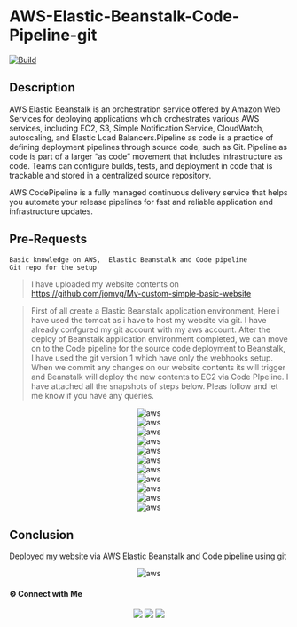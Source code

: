 # AWS-Elastic-Beanstalk-Code-Pipeline-git

[![Build](https://travis-ci.org/joemccann/dillinger.svg?branch=master)](https://travis-ci.org/joemccann/dillinger)

## Description

AWS Elastic Beanstalk is an orchestration service offered by Amazon Web Services for deploying applications which orchestrates various AWS services, including EC2, S3, Simple Notification Service, CloudWatch, autoscaling, and Elastic Load Balancers.Pipeline as code is a practice of defining deployment pipelines through source code, such as Git. Pipeline as code is part of a larger “as code” movement that includes infrastructure as code. Teams can configure builds, tests, and deployment in code that is trackable and stored in a centralized source repository.

AWS CodePipeline is a fully managed continuous delivery service that helps you automate your release pipelines for fast and reliable application and infrastructure updates.

## Pre-Requests
```
Basic knowledge on AWS,  Elastic Beanstalk and Code pipeline
Git repo for the setup
```
> I have uploaded my website contents on https://github.com/jomyg/My-custom-simple-basic-website

> First of all create a Elastic Beanstalk application environment, Here i have used the tomcat as i have to host my website via git. I have already confgured my git account with my aws account.
> After the deploy of Beanstalk application environment completed, we can move on to the Code pipeline for the source code deployment to Beanstalk, I have used the git version 1 which have only the webhooks setup. When we commit any changes on our website contents its will trigger and Beanstalk will deploy the new contents to EC2 via Code PIpeline. I have attached all the snapshots of steps below. Pleas follow and let me know if you have any queries. 


<center><img alt="aws" src="1-beanstalk.png"> </img></center>
<center><img alt="aws" src="creationinprogress-02.png"> </img></center>
<center><img alt="aws" src="creationcompleted-03.png"> </img></center>
<center><img alt="aws" src="4-pipeline-creation.png"> </img></center>
<center><img alt="aws" src="6-deploying.png"> </img></center>
<center><img alt="aws" src="7-creation.png"> </img></center>
<center><img alt="aws" src="10-site.png"> </img></center>
<center><img alt="aws" src="11-secondcommitdoneongit.png"> </img></center>
<center><img alt="aws" src="12.png"> </img></center>
<center><img alt="aws" src="13-changes-triggers.png"> </img></center>
<center><img alt="aws" src="14site.png"> </img></center>


## Conclusion

Deployed my website via AWS Elastic Beanstalk and Code pipeline using git

<center><img alt="aws" src=""> </img></center>

#### ⚙️ Connect with Me

<p align="center">
<a href="mailto:jomyambattil@gmail.com"><img src="https://img.shields.io/badge/Gmail-D14836?style=for-the-badge&logo=gmail&logoColor=white"/></a>
<a href="https://www.linkedin.com/in/jomygeorge11"><img src="https://img.shields.io/badge/LinkedIn-0077B5?style=for-the-badge&logo=linkedin&logoColor=white"/></a> 
<a href="https://www.instagram.com/therealjomy"><img src="https://img.shields.io/badge/Instagram-E4405F?style=for-the-badge&logo=instagram&logoColor=white"/></a><br />
